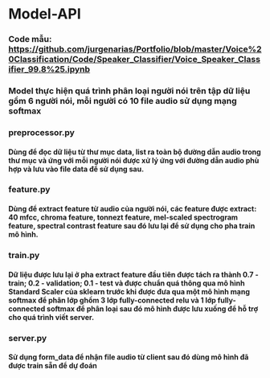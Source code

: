 # Model-API
### Code mẫu: https://github.com/jurgenarias/Portfolio/blob/master/Voice%20Classification/Code/Speaker_Classifier/Voice_Speaker_Classifier_99.8%25.ipynb

### Model thực hiện quá trình phân loại người nói trên tập dữ liệu gồm 6 người nói, mỗi người có 10 file audio sử dụng mạng softmax

### preprocessor.py
####  Dùng để đọc dữ liệu từ thư mục data, list ra toàn bộ đường dẫn audio trong thư mục và ứng với mỗi người nói được xử lý ứng với đường dẫn audio phù hợp và lưu vào file data để sử dụng sau.

### feature.py
#### Dùng để extract feature từ audio của người nói, các feature được extract: 40 mfcc, chroma feature, tonnezt feature, mel-scaled spectrogram feature, spectral contrast feature sau đó lưu lại để sử dụng cho pha train mô hình.

### train.py
#### Dữ liệu được lưu lại ở pha extract feature đầu tiên được tách ra thành 0.7 - train; 0.2 - validation; 0.1 - test và được chuẩn quá thông qua mô hình Standard Scaler của sklearn trước khi được đưa qua một mô hình mạng softmax để phân lớp ghồm 3 lớp fully-connected relu và 1 lớp fully-connected softmax để phân loại sau đó mô hình được lưu xuống để hỗ trợ cho quá trình viết server.

### server.py
#### Sử dụng form_data để nhận file audio từ client sau đó dùng mô hình đã được train sẵn để dự đoán
